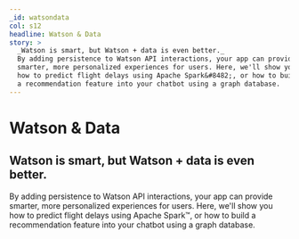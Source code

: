 ```yaml
---
_id: watsondata
col: s12
headline: Watson & Data
story: >
  _Watson is smart, but Watson + data is even better._
  By adding persistence to Watson API interactions, your app can provide
  smarter, more personalized experiences for users. Here, we'll show you
  how to predict flight delays using Apache Spark&#8482;, or how to build
  a recommendation feature into your chatbot using a graph database.
---
```


<h1 class="brobes-style" id="watson--data">Watson &amp; Data</h1>

## Watson is smart, but Watson + data is even better.

By adding persistence to Watson API interactions, your app can provide
smarter, more personalized experiences for users. Here, we'll show you
how to predict flight delays using Apache Spark&#8482;, or how to build
a recommendation feature into your chatbot using a graph database.